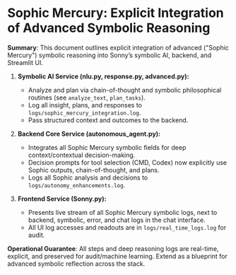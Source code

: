 Sophic Mercury: Explicit Integration of Advanced Symbolic Reasoning
===================================================================

**Summary**: This document outlines explicit integration of advanced ("Sophic Mercury") symbolic reasoning into Sonny’s symbolic AI, backend, and Streamlit UI.

1. **Symbolic AI Service (nlu.py, response.py, advanced.py):**
   - Analyze and plan via chain-of-thought and symbolic philosophical routines (see `analyze_text`, `plan_tasks`).
   - Log all insight, plans, and responses to `logs/sophic_mercury_integration.log`.
   - Pass structured context and outcomes to the backend.

2. **Backend Core Service (autonomous_agent.py):**
   - Integrates all Sophic Mercury symbolic fields for deep context/contextual decision-making.
   - Decision prompts for tool selection (CMD, Codex) now explicitly use Sophic outputs, chain-of-thought, and plans.
   - Logs all Sophic analysis and decisions to `logs/autonomy_enhancements.log`.

3. **Frontend Service (Sonny.py):**
   - Presents live stream of all Sophic Mercury symbolic logs, next to backend, symbolic, error, and chat logs in the chat interface.
   - All UI log accesses and readouts are in `logs/real_time_logs.log` for audit.

**Operational Guarantee**: All steps and deep reasoning logs are real-time, explicit, and preserved for audit/machine learning. Extend as a blueprint for advanced symbolic reflection across the stack.
